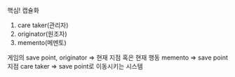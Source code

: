 핵심! 캡슐화

1. care taker(관리자)
2. originator(원조자)
3. memento(메멘토)

게임의 save point, 
originator => 현재 지점 혹은 현재 행동
memento => save point 지점
care taker => save point로 이동시키는 시스템

